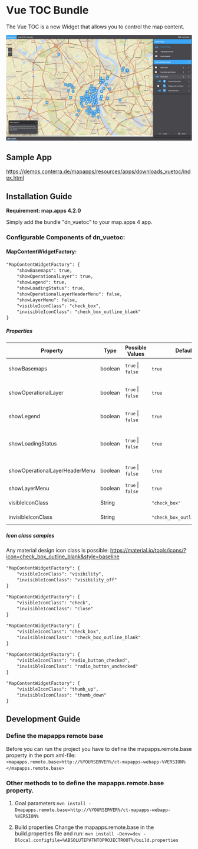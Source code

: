 # Vue TOC Bundle
The Vue TOC is a new Widget that allows you to control the map content.

![Screenshot App](https://github.com/conterra/mapapps-vuetoc/blob/master/screenshot.JPG)

## Sample App
https://demos.conterra.de/mapapps/resources/apps/downloads_vuetoc/index.html

## Installation Guide
**Requirement: map.apps 4.2.0**

Simply add the bundle "dn_vuetoc" to your map.apps 4 app.

### Configurable Components of dn_vuetoc:

#### MapContentWidgetFactory:
```
"MapContentWidgetFactory": {
    "showBasemaps": true,
    "showOperationalLayer": true,
    "showLegend": true,
    "showLoadingStatus": true,
    "showOperationalLayerHeaderMenu": false,
    "showLayerMenu": false,
    "visibleIconClass": "check_box",
    "invisibleIconClass": "check_box_outline_blank"
}
```

##### Properties
| Property                       | Type    | Possible Values                 | Default                         | Description                          |
|--------------------------------|---------|---------------------------------|---------------------------------|--------------------------------------|
| showBasemaps                   | boolean | ```true``` &#124; ```false```   | ```true```                      | Show basemaps in vuetoc              |
| showOperationalLayer           | boolean | ```true``` &#124; ```false```   | ```true```                      | Show operational layers in vuetoc    |
| showLegend                     | boolean | ```true``` &#124; ```false```   | ```true```                      | Show legend in vuetoc                |
| showLoadingStatus              | boolean | ```true``` &#124; ```false```   | ```true```                      | Show current loading status of layer |
| showOperationalLayerHeaderMenu | boolean | ```true``` &#124; ```false```   | ```true```                      | Show operational layer menu          |
| showLayerMenu                  | boolean | ```true``` &#124; ```false```   | ```true```                      | Show layer menu                      |
| visibleIconClass               | String  |                                 | ```"check_box"```               | Visible icon class                   |
| invisibleIconClass             | String  |                                 | ```"check_box_outline_blank"``` | Invisible icon class                 |

##### Icon class samples
Any material design icon class is possible: https://material.io/tools/icons/?icon=check_box_outline_blank&style=baseline

```
"MapContentWidgetFactory": {
    "visibleIconClass": "visibility",
    "invisibleIconClass": "visibility_off"
}
```
```
"MapContentWidgetFactory": {
    "visibleIconClass": "check",
    "invisibleIconClass": "close"
}
```
```
"MapContentWidgetFactory": {
    "visibleIconClass": "check_box",
    "invisibleIconClass": "check_box_outline_blank"
}
```
```
"MapContentWidgetFactory": {
    "visibleIconClass": "radio_button_checked",
    "invisibleIconClass": "radio_button_unchecked"
}
```
```
"MapContentWidgetFactory": {
    "visibleIconClass": "thumb_up",
    "invisibleIconClass": "thumb_down"
}
```

## Development Guide
### Define the mapapps remote base
Before you can run the project you have to define the mapapps.remote.base property in the pom.xml-file:
`<mapapps.remote.base>http://%YOURSERVER%/ct-mapapps-webapp-%VERSION%</mapapps.remote.base>`

### Other methods to to define the mapapps.remote.base property.
1. Goal parameters
`mvn install -Dmapapps.remote.base=http://%YOURSERVER%/ct-mapapps-webapp-%VERSION%`

2. Build properties
Change the mapapps.remote.base in the build.properties file and run:
`mvn install -Denv=dev -Dlocal.configfile=%ABSOLUTEPATHTOPROJECTROOT%/build.properties`
